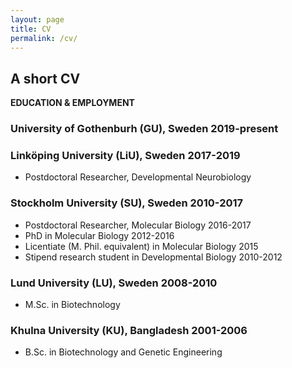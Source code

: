 ```yaml
---
layout: page
title: CV
permalink: /cv/
---
```

## A short CV
	
**EDUCATION & EMPLOYMENT**

### University of Gothenburh (GU), Sweden					2019-present

### Linköping University (LiU), Sweden						2017-2019
- Postdoctoral Researcher, Developmental Neurobiology

### Stockholm University (SU), Sweden						2010-2017
- Postdoctoral Researcher, Molecular Biology					2016-2017
- PhD in Molecular Biology							2012-2016
- Licentiate (M. Phil. equivalent) in Molecular Biology				2015
- Stipend research student in Developmental Biology				2010-2012

### Lund University (LU), Sweden						2008-2010
- M.Sc. in Biotechnology

### Khulna University (KU), Bangladesh						2001-2006
- B.Sc. in Biotechnology and Genetic Engineering
